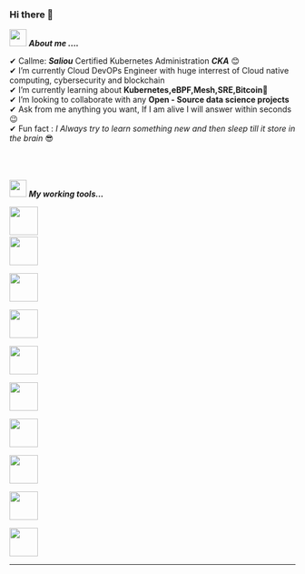 ### Hi there 👋

<img src="https://media.giphy.com/media/iY8CRBdQXODJSCERIr/giphy.gif" width="30px">&nbsp;***About me ....***

✔ Callme: ***Saliou*** Certified Kubernetes Administration ***CKA*** 😊 <br>
✔ I’m currently Cloud DevOPs Engineer with huge interrest of Cloud native computing, cybersecurity and blockchain <br>
✔ I’m currently learning about **Kubernetes,eBPF,Mesh,SRE,Bitcoin**🥰<br>
✔ I’m looking to collaborate with any **Open - Source data science projects**<br>
✔ Ask from me anything you want, If I am alive I will answer within seconds 😉<br>
✔ Fun fact : *I Always try to learn something new and then sleep till it store in the brain* 😎<br><br><br><br>
 

<img src="https://media.giphy.com/media/iY8CRBdQXODJSCERIr/giphy.gif" width="30px">&nbsp;***My working tools...***
<p align="left">
  
  <code><img height="50" src="https://www.vectorlogo.zone/logos/kubernetes/kubernetes-icon.svg"></code>
  <code> <img height="50" src="https://www.vectorlogo.zone/logos/python/python-ar21.svg"> </code>
  <code> <img height="50" src="https://www.vectorlogo.zone/logos/docker/docker-tile.svg"> </code>
   <code> <img height="50" src="https://www.vectorlogo.zone/logos/google_cloud/google_cloud-ar21.svg"> </code>
   <code> <img height="50" src="https://www.vectorlogo.zone/logos/linux/linux-icon.svg"> </code>
   <code> <img height="50" src="https://www.vectorlogo.zone/logos/amazon_aws/amazon_aws-ar21.svg"> </code>
   <code> <img height="50" src="https://www.vectorlogo.zone/logos/istioio/istioio-ar21.svg"> </code>
   <code> <img height="50" src="https://www.vectorlogo.zone/logos/laravel/laravel-ar21.svg"> </code>
   <code> <img height="50" src="https://www.vectorlogo.zone/logos/golang/golang-ar21.svg"> </code>
  <code> <img height="50" src="https://www.vectorlogo.zone/logos/hyperledger/hyperledger-ar21.svg"> </code>
  <hr>
  <p align="center">










<!--
**s4l10u/s4l10u** is a ✨ _special_ ✨ repository because its `README.md` (this file) appears on your GitHub profile.

Here are some ideas to get you started:

- 🔭 I’m currently working on ...
- 🌱 I’m currently learning ...
- 👯 I’m looking to collaborate on ...
- 🤔 I’m looking for help with ...
- 💬 Ask me about ...
- 📫 How to reach me: ...
- 😄 Pronouns: ...
- ⚡ Fun fact: ...
-->
